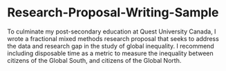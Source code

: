 # Research-Proposal-Writing-Sample
To culminate my post-secondary education at Quest University Canada, I wrote a fractional mixed methods research proposal that seeks to address the data and research gap in the study of global inequality. I recommend including disposable time as a metric to measure the inequality between citizens of the Global South, and citizens of the Global North.
